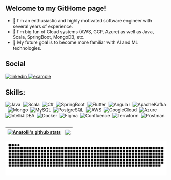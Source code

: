 ## Welcome to my GitHome page!

- 🧓 I'm an enthusiastic and highly motivated software engineer with several years of experience.
- 🌱 I'm big fun of Cloud systems (AWS, GCP, Azure) as well as Java, Scala, SpringBoot, MongoDB, etc.
- 🔭 My future goal is to become more familiar with AI and ML technologies.

## Social

<a href="https://www.linkedin.com/in/anatoliiperfun" target="_blank">
<img src="https://img.shields.io/badge/Linked%20In-0A66C2.svg?style=for-the-badge&logo=linkedin&logoColor=white" alt="linkedin"/>
</a>
<a  href="https://t.me/tolikperfun" target="_blank">
<img src="https://img.shields.io/badge/Telegram-26A5E4.svg?style=for-the-badge&logo=telegram&logoColor=white" alt="example"/>
</a>

## Skills:
![Java](https://img.shields.io/badge/Java-ED8B00?style=for-the-badge&logo=java&logoColor=white)&nbsp;
![Scala](https://img.shields.io/badge/Scala-%23FA0F00?style=for-the-badge&logo=scala&logoColor=white)&nbsp;
![C#](https://img.shields.io/badge/C%20sharp-280068?style=for-the-badge&logo=C%20sharp&logoColor=white)&nbsp;
![SpringBoot](https://img.shields.io/badge/spring%20boot-6DB33F.svg?style=for-the-badge&logo=springboot&logoColor=white)&nbsp;
![Flutter](https://img.shields.io/badge/Flutter-%235835CC.svg?style=for-the-badge&logo=flutter&logoColor=white)&nbsp;
![Angular](https://img.shields.io/badge/Angular-EE0000?style=for-the-badge&logo=angular&logoColor=white)&nbsp;
![ApacheKafka](https://img.shields.io/badge/ApacheKafka-000000.svg?&style=for-the-badge&logo=apache%20kafka&logoColor=white)&nbsp;
![Mongo](https://img.shields.io/badge/mongodb-47A248.svg?style=for-the-badge&logo=mongodb&logoColor=white)&nbsp;
![MySQL](https://img.shields.io/badge/MySQL-005C84?style=for-the-badge&logo=mysql&logoColor=white)&nbsp;
![PostgreSQL](https://img.shields.io/badge/PostgreSQL-316192?style=for-the-badge&logo=postgresql&logoColor=white)&nbsp;
![AWS](https://img.shields.io/badge/Amazon_AWS-232F3E?style=for-the-badge&logo=amazon-aws&logoColor=white)&nbsp;
![GoogleCloud](https://img.shields.io/badge/Google_Cloud-BDC148?style=for-the-badge&logo=google-cloud&logoColor=white)&nbsp;
![Azure](https://img.shields.io/badge/azure-%230072C6.svg?style=for-the-badge&logo=microsoftazure&logoColor=white)&nbsp;
![IntelliJIDEA](https://img.shields.io/badge/IJ-IntelliJ%20IDEA-143?style=for-the-badge&logo=intellij&logoColor=blue&color=red&labelColor=black)&nbsp;
![Docker](https://img.shields.io/badge/docker-2496ED.svg?style=for-the-badge&logo=docker&logoColor=white)&nbsp;
![Figma](https://img.shields.io/badge/Figma-808080?style=for-the-badge&logo=figma&logoColor=white)&nbsp;
![Confluence](https://img.shields.io/badge/confluence-%23172BF4.svg?style=for-the-badge&logo=confluence&logoColor=white)&nbsp;
![Terraform](https://img.shields.io/badge/Terraform-5F06B8.svg?style=for-the-badge&logo=terraform&logoColor=white)&nbsp;
![Postman](https://img.shields.io/badge/Postman-FF6C37?style=for-the-badge&logo=Postman&logoColor=white)&nbsp;

<!-- ![Python](https://img.shields.io/badge/Python-3776AB?style=for-the-badge&logo=python&logoColor=white)&nbsp; -->
##



| <a href="https://github.com/anatoliiperfun/github-readme-stats"><img align="center" src="https://github-readme-stats.vercel.app/api?username=anatoliiperfun&show_icons=true&include_all_commits=true&theme=codeSTACKr&hide_border=true" alt="Anatolii's github stats" /></a> | <a href="https://github.com/anatoliiperfun/github-readme-stats"><img align="center" src="https://github-readme-stats.vercel.app/api/top-langs/?username=anatoliiperfun&layout=compact&theme=codeSTACKr&hide_border=true" /></a> |
| ------------- | ------------- |


![github contribution grid snake animation](https://github.com/AnatoliiPerfun/anatoliiperfun/blob/output/github-user-contribution.svg#gh-dark-mode-only)
